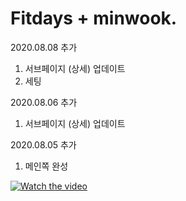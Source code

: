 # Fitdays + minwook.


2020.08.08 추가
1. 서브페이지 (상세) 업데이트
2. 세팅

2020.08.06 추가
1. 서브페이지 (상세) 업데이트

2020.08.05 추가
1. 메인쪽 완성




[![Watch the video](https://img.youtube.com/vi/T-D1KVIuvjA/maxresdefault.jpg)](https://youtu.be/T-D1KVIuvjA)
